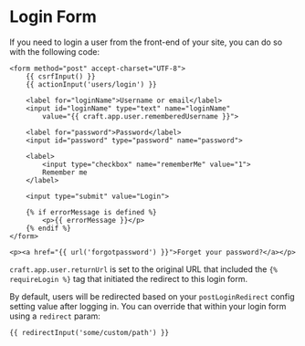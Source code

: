 # Login Form

If you need to login a user from the front-end of your site, you can do so with the following code:

```twig
<form method="post" accept-charset="UTF-8">
    {{ csrfInput() }}
    {{ actionInput('users/login') }}

    <label for="loginName">Username or email</label>
    <input id="loginName" type="text" name="loginName"
        value="{{ craft.app.user.rememberedUsername }}">

    <label for="password">Password</label>
    <input id="password" type="password" name="password">

    <label>
        <input type="checkbox" name="rememberMe" value="1">
        Remember me
    </label>

    <input type="submit" value="Login">

    {% if errorMessage is defined %}
        <p>{{ errorMessage }}</p>
    {% endif %}
</form>

<p><a href="{{ url('forgotpassword') }}">Forget your password?</a></p>
```

`craft.app.user.returnUrl` is set to the original URL that included the `{% requireLogin %}` tag that initiated the redirect to this login form.

By default, users will be redirected based on your `postLoginRedirect` config setting value after logging in. You can override that within your login form using a `redirect` param:

```twig
{{ redirectInput('some/custom/path') }}
```

